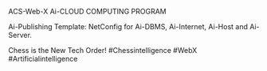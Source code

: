 ACS-Web-X Ai-CLOUD COMPUTING PROGRAM

Ai-Publishing Template: NetConfig for Ai-DBMS, Ai-Internet, Ai-Host and Ai-Server.

Chess is the New Tech Order! #Chessintelligence #WebX #Artificialintelligence 
